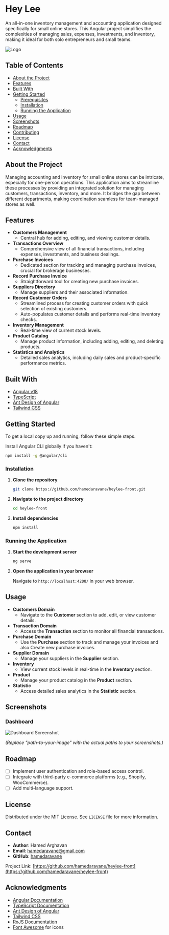 # Hey Lee

An all-in-one inventory management and accounting application designed specifically for small online stores. This Angular project simplifies the complexities of managing sales, expenses, investments, and inventory, making it ideal for both solo entrepreneurs and small teams.

![Logo](./images/logo.png)

## Table of Contents

- [About the Project](#about-the-project)
- [Features](#features)
- [Built With](#built-with)
- [Getting Started](#getting-started)
  - [Prerequisites](#prerequisites)
  - [Installation](#installation)
  - [Running the Application](#running-the-application)
- [Usage](#usage)
- [Screenshots](#screenshots)
- [Roadmap](#roadmap)
- [Contributing](#contributing)
- [License](#license)
- [Contact](#contact)
- [Acknowledgments](#acknowledgments)

## About the Project

Managing accounting and inventory for small online stores can be intricate, especially for one-person operations. This application aims to streamline these processes by providing an integrated solution for managing customers, transactions, inventory, and more. It bridges the gap between different departments, making coordination seamless for team-managed stores as well.

## Features

- **Customers Management**
  - Central hub for adding, editing, and viewing customer details.
- **Transactions Overview**
  - Comprehensive view of all financial transactions, including expenses, investments, and business dealings.
- **Purchase Invoices**
  - Dedicated section for tracking and managing purchase invoices, crucial for brokerage businesses.
- **Record Purchase Invoice**
  - Straightforward tool for creating new purchase invoices.
- **Suppliers Directory**
  - Manage suppliers and their associated information.
- **Record Customer Orders**
  - Streamlined process for creating customer orders with quick selection of existing customers.
  - Auto-populates customer details and performs real-time inventory checks.
- **Inventory Management**
  - Real-time view of current stock levels.
- **Product Catalog**
  - Manage product information, including adding, editing, and deleting products.
- **Statistics and Analytics**
  - Detailed sales analytics, including daily sales and product-specific performance metrics.

## Built With

- [Angular v18]([https://angular.dev/])
- [TypeScript](https://www.typescriptlang.org/)
- [Ant Design of Angular](https://ng.ant.design/docs/introduce/en)
- [Tailwind CSS](https://tailwindcss.com/)

## Getting Started

To get a local copy up and running, follow these simple steps.

Install Angular CLI globally if you haven't:

```bash
npm install -g @angular/cli
```

### Installation

1. **Clone the repository**

   ```bash
   git clone https://github.com/hamedaravane/heylee-front.git
   ```

2. **Navigate to the project directory**

   ```bash
   cd heylee-front
   ```

3. **Install dependencies**

   ```bash
   npm install
   ```

### Running the Application

1. **Start the development server**

   ```bash
   ng serve
   ```

2. **Open the application in your browser**

   Navigate to `http://localhost:4200/` in your web browser.

## Usage

- **Customers Domain**
  - Navigate to the **Customer** section to add, edit, or view customer details.
- **Transaction Domain**
  - Access the **Transaction** section to monitor all financial transactions.
- **Purchase Domain**
  - Use the **Purchase** section to track and manage your invoices and also Create new purchase invoices.
- **Supplier Domain**
  - Manage your suppliers in the **Supplier** section.
- **Inventory**
  - View current stock levels in real-time in the **Inventory** section.
- **Product**
  - Manage your product catalog in the **Product** section.
- **Statistic**
  - Access detailed sales analytics in the **Statistic** section.

## Screenshots

### Dashboard

![Dashboard Screenshot](./images/dashboard.png)

*(Replace "path-to-your-image" with the actual paths to your screenshots.)*

## Roadmap

- [ ] Implement user authentication and role-based access control.
- [ ] Integrate with third-party e-commerce platforms (e.g., Shopify, WooCommerce).
- [ ] Add multi-language support.

## License

Distributed under the MIT License. See `LICENSE` file for more information.

## Contact

- **Author**: Hamed Arghavan
- **Email**: [hamedaravane@gmail.com](mailto:hamedaravane@gmail.com)
- **GitHub**: [hamedaravane](https://github.com/hamedaravane)

Project Link: [https://github.com/hamedaravane/heylee-front](https://github.com/hamedaravane/heylee-front)

## Acknowledgments

- [Angular Documentation](https://angular.dev/docs)
- [TypeScript Documentation](https://www.typescriptlang.org/docs/)
- [Ant Design of Angular](https://ng.ant.design/docs/introduce/en)
- [Tailwind CSS](https://tailwindcss.com/)
- [RxJS Documentation](https://rxjs.dev/guide/overview)
- [Font Awesome](https://fontawesome.com/) for icons

